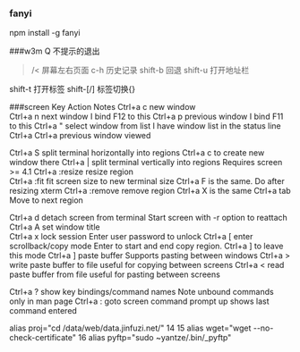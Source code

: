 ### fanyi
npm install -g fanyi

###w3m
Q         不提示的退出
>/<       屏幕左右页面
c-h       历史记录
shift-b   回退
shift-u   打开地址栏

shift-t   打开标签
shift-[/] 标签切换{}

###screen
Key             Action  Notes
Ctrl+a c        new window   
Ctrl+a n        next window I bind F12 to this
Ctrl+a p        previous window I bind F11 to this
Ctrl+a "        select window from list I have window list in the status line
Ctrl+a Ctrl+a   previous window viewed   
         
Ctrl+a S        split terminal horizontally into regions    Ctrl+a c to create new window there
Ctrl+a |        split terminal vertically into regions  Requires screen >= 4.1
Ctrl+a :resize  resize region    
Ctrl+a :fit fit screen size to new terminal size    Ctrl+a F is the same. Do after resizing xterm
Ctrl+a :remove  remove region   Ctrl+a X is the same
Ctrl+a tab      Move to next region  

Ctrl+a d        detach screen from terminal Start screen with -r option to reattach
Ctrl+a A        set window title     
Ctrl+a x        lock session    Enter user password to unlock
Ctrl+a [        enter scrollback/copy mode  Enter to start and end copy region. Ctrl+a ] to leave this mode
Ctrl+a ]        paste buffer    Supports pasting between windows
Ctrl+a >        write paste buffer to file  useful for copying between screens
Ctrl+a <        read paste buffer from file useful for pasting between screens

Ctrl+a ?        show key bindings/command names Note unbound commands only in man page
Ctrl+a :        goto screen command prompt  up shows last command entered

alias proj="cd /data/web/data.jinfuzi.net/"
 14
 15 alias wget="wget --no-check-certificate"
 16 alias pyftp="sudo ~yantze/.bin/_pyftp"
